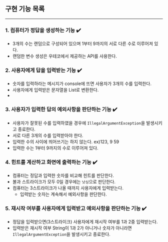## 구현 기능 목록

----------------------
### 1. 컴퓨터가 정답을 생성하는 기능 ✔️
 - 3개의 수는 랜덤으로 구성되어 있으며 1부터 9까지의 서로 다른 수로 이루어져 있다.
 - 랜덤한 변수 생성은 우테코에서 제공하는 API를 사용한다.

### 2. 사용자에게 답을 입력받는 기능 ✔️
- 숫자를 입력하라는 메시지가 console에 뜨면 사용자가 3개의 수를 입력한다.
- 사용자에게 입력받은 문자열을 List로 변환한다.
- 
### 3. 사용자가 입력한 답의 예외사항을 판단하는 기능 ✔️
 - 사용자가 잘못된 수를 입력하였을 경우에 `IllegalArgumentException`을 발생시키고 종료한다.
 - 서로 다른 3개의 수를 입력받아야 한다.
 - 입력한 수의 사이에 띄어쓰기는 하지 않는다. ex)123, 9 59
 - 입력한 수는 1부터 9까지의 수로 이루어져 있다.
 
### 4. 힌트를 계산하고 화면에 출력하는 기능 ✔️
 - 컴퓨터는 정답과 입력한 숫자를 비교해 힌트를 판단한다.
 - 볼과 스트라이크가 모두 0일 경우에는 `낫싱`으로 판단한다. 
 - 컴퓨터는 3스트라이크가 나올 때까지 사용자에게 입력받는다.
   - 입력받는 숫자는 계속해서 예외사항을 판단한다.

### 5. 재시작 여부를 사용자에게 입력받고 예외사항을 판단하는 기능 ✔️
 - 정답을 입력받으면(3스트라이크) 사용자에게 재시작 여부를 1과 2중 입력받는다.
 - 입력받은 재시작 여부 String이 1과 2가 아니거나 숫자가 아니라면 `IllegalArgumentException`을 발생시키고 종료한다.
